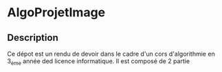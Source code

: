 # AlgoProjetImage

## Description 
Ce dépot est un rendu de devoir dans le cadre d'un cors d'algorithmie en 3<sub>éme</sub> année ded licence informatique.
Il est composé de 2 partie
